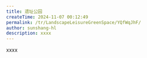 ```yaml
---
title: 遗址公园
createTime: 2024-11-07 00:12:49
permalink: /tr/LandscapeLeisureGreenSpace/YQfWqJhF/
author: sunshang-hl
description: xxxx
---
```


xxxx